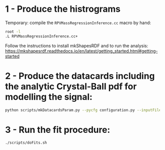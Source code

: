 # 1 - Produce the histrograms

Temporary: compile the `RPVMassRegressionInference.cc` macro by hand:
```bash
root -l
.L RPVMassRegressionInference.cc+
```
Follow the instructions to install mkShapesRDF and to run the analysis:
https://mkshapesrdf.readthedocs.io/en/latest/getting_started.html#getting-started

# 2 - Produce the datacards including the analytic Crystal-Ball pdf for modelling the signal:

```bash
python scripts/mkDatacardsParam.py --pycfg configuration.py --inputFile=rootFile/XYZ.root --isParametric 
```

# 3 - Run the fit procedure:

```bash
./scripts/doFits.sh
```
